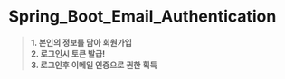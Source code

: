 # Spring_Boot_Email_Authentication
> **1. 본인의 정보를 담아 회원가입**  
> **2. 로그인시 토큰 발급!**  
> **3. 로그인후 이메일 인증으로 권한 획득**  
